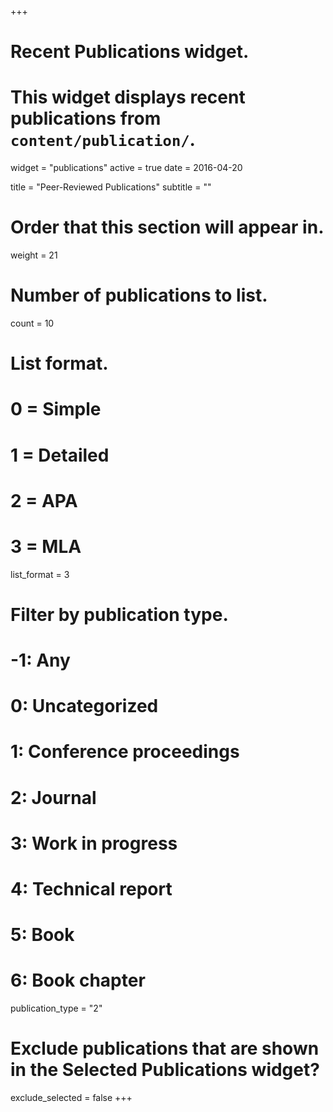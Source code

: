 +++
# Recent Publications widget.
# This widget displays recent publications from `content/publication/`.
widget = "publications"
active = true
date = 2016-04-20

title = "Peer-Reviewed Publications"
subtitle = ""

# Order that this section will appear in.
weight = 21

# Number of publications to list.
count = 10

# List format.
#   0 = Simple
#   1 = Detailed
#   2 = APA
#   3 = MLA
list_format = 3

# Filter by publication type.
# -1: Any
#  0: Uncategorized
#  1: Conference proceedings
#  2: Journal
#  3: Work in progress
#  4: Technical report
#  5: Book
#  6: Book chapter
publication_type = "2"

# Exclude publications that are shown in the Selected Publications widget?
exclude_selected = false
+++

